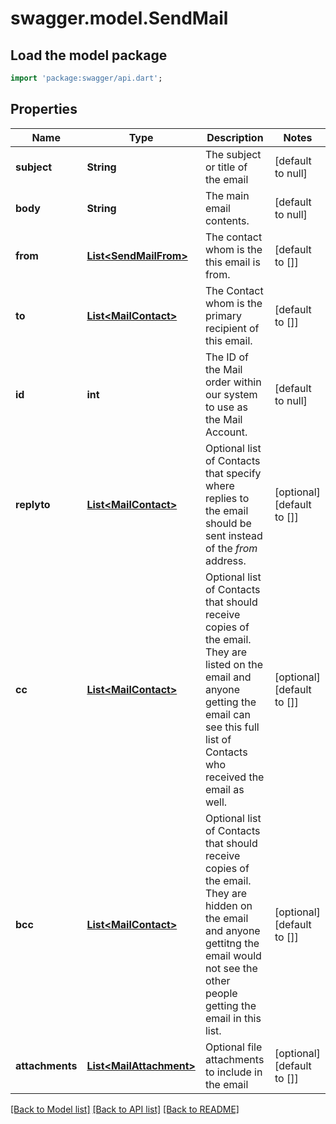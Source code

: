 # swagger.model.SendMail

## Load the model package
```dart
import 'package:swagger/api.dart';
```

## Properties
Name | Type | Description | Notes
------------ | ------------- | ------------- | -------------
**subject** | **String** | The subject or title of the email | [default to null]
**body** | **String** | The main email contents. | [default to null]
**from** | [**List&lt;SendMailFrom&gt;**](SendMailFrom.md) | The contact whom is the this email is from. | [default to []]
**to** | [**List&lt;MailContact&gt;**](MailContact.md) | The Contact whom is the primary recipient of this email. | [default to []]
**id** | **int** | The ID of the Mail order within our system to use as the Mail Account. | [default to null]
**replyto** | [**List&lt;MailContact&gt;**](MailContact.md) | Optional list of Contacts that specify where replies to the email should be sent instead of the _from_ address. | [optional] [default to []]
**cc** | [**List&lt;MailContact&gt;**](MailContact.md) | Optional list of Contacts that should receive copies of the email.  They are listed on the email and anyone getting the email can see this full list of Contacts who received the email as well. | [optional] [default to []]
**bcc** | [**List&lt;MailContact&gt;**](MailContact.md) | Optional list of Contacts that should receive copies of the email.  They are hidden on the email and anyone gettitng the email would not see the other people getting the email in this list. | [optional] [default to []]
**attachments** | [**List&lt;MailAttachment&gt;**](MailAttachment.md) | Optional file attachments to include in the email | [optional] [default to []]

[[Back to Model list]](../README.md#documentation-for-models) [[Back to API list]](../README.md#documentation-for-api-endpoints) [[Back to README]](../README.md)

